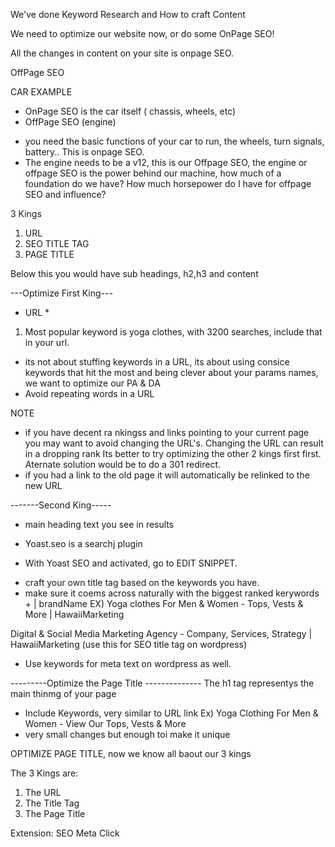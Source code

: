 We've done Keyword Research and How to craft Content

We need to optimize our website now, or do some OnPage SEO!

All the changes in content on your site is onpage SEO.

OffPage SEO

CAR EXAMPLE
* OnPage SEO is the car itself ( chassis, wheels, etc)
* OffPage SEO (engine)

- you need the basic functions of your car to run, the wheels, turn signals, battery.. This is onpage SEO.
- The engine needs to be a v12, this is our Offpage SEO, the engine or offpage SEO is the power behind our machine, how much of a foundation do we have? How much horsepower do I have for offpage SEO and influence?

3 Kings
1. URL
2. SEO TITLE TAG
3. PAGE TITLE 

Below this you would have sub headings, h2,h3 and content

---Optimize First King---
* URL *
1. Most popular keyword is yoga clothes, with 3200 searches, include that in your url.
- its not about stuffing keywords in a URL, its about using consice keywords that hit the most and being clever about your params names, we want to optimize our PA & DA
- Avoid repeating words in a URL

NOTE
- if you have decent ra nkingss and links pointing to your current page you may want to avoid changing the URL's. Changing the URL can result in a dropping rank 
Its better to try optimizing the other 2 kings first first.
Aternate solution would be to do a 301 redirect.
- if you had a link to the old page it will automatically be relinked to the new URL

-------Second King-----
- main heading text you see in results
* Yoast.seo is a searchj plugin 

* With Yoast SEO and activated, go to EDIT SNIPPET.
- craft your own title tag based on the keywords you have.
- make sure it coems across naturally with the biggest ranked kerywords + | brandName
EX) Yoga clothes For Men & Women - Tops, Vests & More | HawaiiMarketing 

Digital & Social Media Marketing Agency - Company, Services, Strategy | HawaiiMarketing (use this for SEO title tag on wordpress) 
- Use keywords for meta text on wordpress as well.

---------Optimize the Page Title --------------
The h1 tag representys the main thinmg of your page 
- Include Keywords, very similar to URL link
Ex) Yoga Clothing For Men & Women - View Our Tops, Vests & More
- very small changes but enough toi make it unique

OPTIMIZE PAGE TITLE, now we know all baout our 3 kings

The 3 Kings are:
1. The URL
2. The Title Tag
3. The Page Title

Extension: SEO Meta Click